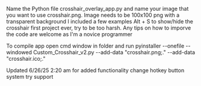 Name the Python file crosshair_overlay_app.py and name your image that you want to use crosshair.png. Image needs to be 100x100 png with a transparent background I included a few examples
Alt + S to show/hide the crosshair
first project ever, try to be too harsh. Any tips on how to imporve the code are welcome as I'm a novice programmer

To compile app open cmd window in folder and run pyinstaller --onefile --windowed Custom_Crosshair_v2.py --add-data "crosshair.png;." --add-data "crosshair.ico;."

Updated 6/26/25 2:20 am for added functionality change hotkey button system try support
